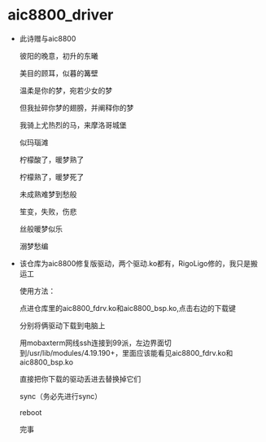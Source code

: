 # aic8800_driver
- 此诗赠与aic8800

  彼阳的晚意，初升的东曦

  美目的顾耳，似暮的篝壁

  温柔是你的梦，宛若少女的梦

  但我扯碎你梦的翅膀，并阐释你的梦

  我骑上尤热烈的马，来摩洛哥城堡

  似玛瑙滩

  柠檬酸了，暖梦熟了

  柠檬熟了，暖梦死了

  未成熟难梦到愁般

  笙变，失败，伤悲

  丝般暖梦似乐

  溺梦愁编

- 该仓库为aic8800修复版驱动，两个驱动.ko都有，RigoLigo修的，我只是搬运工

  使用方法：

  点进仓库里的aic8800_fdrv.ko和aic8800_bsp.ko,点击右边的下载键

  分别将俩驱动下载到电脑上

  用mobaxterm网线ssh连接到99派，左边界面切到/usr/lib/modules/4.19.190+，里面应该能看见aic8800_fdrv.ko和aic8800_bsp.ko

  直接把你下载的驱动丢进去替换掉它们

  sync（务必先进行sync）

  reboot

  完事
